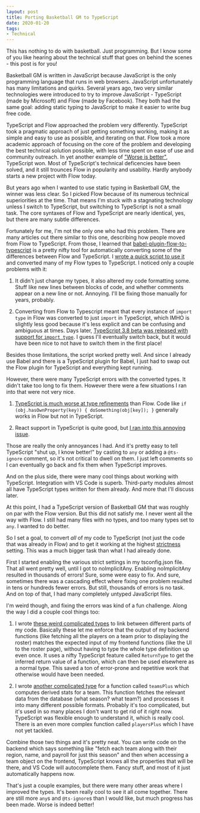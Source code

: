 ```yaml
---
layout: post
title: Porting Basketball GM to TypeScript
date: 2020-01-20
tags:
- Technical
---
```


This has nothing to do with basketball. Just programming. But I know some of you like hearing about the technical stuff that goes on behind the scenes - this post is for you!

<!--more-->

Basketball GM is written in JavaScript because JavaScript is the only programming language that runs in web browsers. JavaScript unfortunately has many limitations and quirks. Several years ago, two very similar technologies were introduced to try to improve JavaScript - TypeScript (made by Microsoft) and Flow (made by Facebook). They both had the same goal: adding static typing to JavaScript to make it easier to write bug free code.

TypeScript and Flow approached the problem very differently. TypeScript took a pragmatic approach of just getting something working, making it as simple and easy to use as possible, and iterating on that. Flow took a more academic approach of focusing on the core of the problem and developing the best technical solution possible, with less time spent on ease of use and community outreach. In yet another example of ["Worse is better"](https://en.wikipedia.org/wiki/Worse_is_better), TypeScript won. Most of TypeScript's technical deficencies have been solved, and it still trounces Flow in popularity and usability. Hardly anybody starts a new project with Flow today.

But years ago when I wanted to use static typing in Basketball GM, the winner was less clear. So I picked Flow because of its numerous technical superiorities at the time. That means I'm stuck with a stagnating technology unless I switch to TypeScript, but switching to TypeScript is not a small task. The core syntaxes of Flow and TypeScript are nearly identical, yes, but there are many subtle differences.

Fortunately for me, I'm not the only one who had this problem. There are many articles out there similar to this one, describing how people moved from Flow to TypeScript. From those, I learned that [babel-plugin-flow-to-typescript](https://github.com/Kiikurage/babel-plugin-flow-to-typescript) is a pretty nifty tool for automatically converting some of the differences between Flow and TypeScript. I [wrote a quick script to use it](https://github.com/dumbmatter/gm-games/blob/4af58422082d2c404d9bfd4390d9d455d33293c0/tools/flow2ts.js) and converted many of my Flow types to TypeScript. I noticed only a couple problems with it:

1. It didn't just change my types, it also altered my code formatting some. Stuff like new lines between blocks of code, and whether comments appear on a new line or not. Annoying. I'll be fixing those manually for years, probably.

2. Converting from Flow to Typescript meant that every instance of `import type` in Flow was converted to just `import` in TypeScript, which IMHO is slightly less good because it's less explicit and can be confusing and ambiguous at times. Days later, [TypeScript 3.8 beta was released with support for `import type`](https://devblogs.microsoft.com/typescript/announcing-typescript-3-8-beta/#type-only-imports-exports). I guess I'll eventually switch back, but it would have been nice to not have to switch them in the first place! 

Besides those limitations, the script worked pretty well. And since I already use Babel and there is a TypeScript plugin for Babel, I just had to swap out the Flow plugin for TypeScript and everything kept running.

However, there were many TypeScript errors with the converted types. It didn't take too long to fix them. However there were a few situations I ran into that were not very nice.

1. [TypeScript is much worse at type refinements](https://github.com/microsoft/TypeScript/issues/21732) than Flow. Code like `if (obj.hasOwnProperty(key)) { doSomething(obj[key]); }` generally works in Flow but not in TypeScript.

2. React support in TypeScript is quite good, but [I ran into this annoying issue](https://github.com/DefinitelyTyped/DefinitelyTyped/issues/20544).

Those are really the only annoyances I had. And it's pretty easy to tell TypeScript "shut up, I know better!" by casting to `any` or adding a `@ts-ignore` comment, so it's not critical to dwell on them. I just left comments so I can eventually go back and fix them when TypeScript improves.

And on the plus side, there were many cool things about working with TypeScript. Integration with VS Code is superb. Third-party modules almost all have TypeScript types written for them already. And more that I'll discuss later.

At this point, I had a TypeScript version of Basketball GM that was roughly on par with the Flow version. But this did not satisfy me. I never went all the way with Flow. I still had many files with no types, and too many types set to `any`. I wanted to do better.

So I set a goal, to convert *all* of my code to TypeScript (not just the code that was already in Flow) and to get it working at the highest [strictness](https://mariusschulz.com/blog/the-strict-compiler-option-in-typescript) setting. This was a much bigger task than what I had already done.

First I started enabling the various strict settings in my tsconfig.json file. That all went pretty well, until I got to noImplicitAny. Enabling noImplicitAny resulted in thousands of errors! Sure, some were easy to fix. And sure, sometimes there was a cascading effect where fixing one problem resulted in tens or hundreds fewer errors. But still, thousands of errors is no task. And on top of that, I had many completely untyped JavaScript files.

I'm weird though, and fixing the errors was kind of a fun challenge. Along the way I did a couple cool things too:

1. I wrote [these weird complicated types](https://github.com/dumbmatter/gm-games/blob/a2c43207e590dfb992694f21d0f127c999698afa/src/deion/common/types.ts#L41-L50) to link between different parts of my code. Basically these let me enforce that the output of my backend functions (like fetching all the players on a team prior to displaying the roster) matches the expected input of my frontend functions (like the UI to the roster page), without having to type the whole type definition up even once. It uses a nifty TypeScript feature called `ReturnType` to get the inferred return value of a function, which can then be used elsewhere as a normal type. This saved a ton of error-prone and repetitive work that otherwise would have been needed.

2. I wrote [another complicated type](https://github.com/dumbmatter/gm-games/blob/a2c43207e590dfb992694f21d0f127c999698afa/src/deion/common/types.ts#L729-L748) for a function called `teamsPlus` which computes derived stats for a team. This function fetches the relevant data from the database (what season? what team?) and processes it into many different possible formats. Probably it's too complicated, but it's used in so many places I don't want to get rid of it right now. TypeScript was flexible enough to understand it, which is really cool. There is an even more complex function called `playersPlus` which I have not yet tackled.

Combine those two things and it's pretty neat. You can write code on the backend which says something like "fetch each team along with their region, name, and payroll for just this season" and then when accessing a team object on the frontend, TypeScript knows all the properties that will be there, and VS Code will autocomplete them. Fancy stuff, and most of it just automatically happens now.

That's just a couple examples, but there were many other areas where I improved the types. It's been really cool to see it all come together. There are still more `any`s and `@ts-ignore`s than I would like, but much progress has been made. Worse is indeed better!
